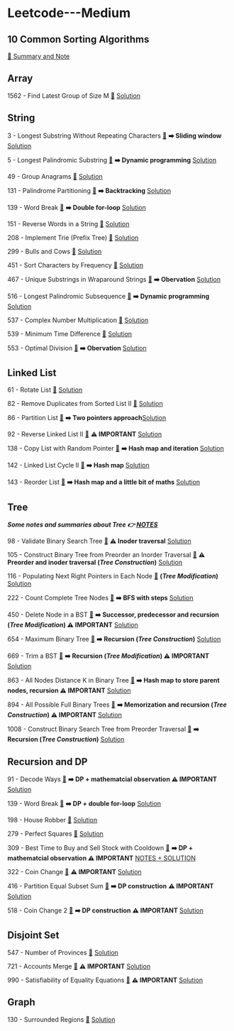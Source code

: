 # Leetcode---Medium

## 10 Common Sorting Algorithms

[:link: Summary and Note](https://github.com/patli96/Leetcode---Medium/blob/main/Sorting_Algorithms.md)

## Array

1562 - Find Latest Group of Size M [:link:](https://leetcode.com/problems/find-latest-group-of-size-m/) [Solution](https://github.com/patli96/Leetcode---Medium/blob/main/Array/1562_solution.py)




## String

3 - Longest Substring Without Repeating Characters [:link:](https://leetcode.com/problems/longest-substring-without-repeating-characters/) **:arrow_right: Sliding window** [Solution](https://github.com/patli96/Leetcode---Medium/blob/main/String/3_solution.py)

5 - Longest Palindromic Substring [:link:](https://leetcode.com/problems/longest-palindromic-substring/) **:arrow_right: Dynamic programming** [Solution](https://github.com/patli96/Leetcode---Medium/blob/main/String/5_solution.py)

49 - Group Anagrams [:link:](https://leetcode.com/problems/group-anagrams/) [Solution](https://github.com/patli96/Leetcode---Medium/blob/main/String/49_solution.py)

131 - Palindrome Partitioning [:link:](https://leetcode.com/problems/palindrome-partitioning/) **:arrow_right: Backtracking** [Solution](https://github.com/patli96/Leetcode---Medium/blob/main/String/131_solution.py)

139 - Word Break [:link:](https://leetcode.com/problems/word-break/) **:arrow_right: Double for-loop** [Solution](https://github.com/patli96/Leetcode---Medium/blob/main/String/139_solution.py)

151 - Reverse Words in a String [:link:](https://leetcode.com/problems/reverse-words-in-a-string/) [Solution](https://github.com/patli96/Leetcode---Medium/blob/main/String/151_solution.py)

208 - Implement Trie (Prefix Tree) [:link:](https://leetcode.com/problems/implement-trie-prefix-tree/) [Solution](https://github.com/patli96/Leetcode---Medium/blob/main/String/208_solution.py)

299 - Bulls and Cows [:link:](https://leetcode.com/problems/bulls-and-cows/) [Solution](https://github.com/patli96/Leetcode---Medium/blob/main/String/299_solution.py)

451 - Sort Characters by Frequency [:link:](https://leetcode.com/problems/sort-characters-by-frequency/) [Solution](https://github.com/patli96/Leetcode---Medium/blob/main/String/451_solution.py)

467 - Unique Substrings in Wraparound Strings [:link:](https://leetcode.com/problems/unique-substrings-in-wraparound-string/) **:arrow_right: Obervation** [Solution](https://github.com/patli96/Leetcode---Medium/blob/main/String/467_solution.py)

516 - Longest Palindromic Subsequence [:link:](https://leetcode.com/problems/longest-palindromic-subsequence/) **:arrow_right: Dynamic programming** [Solution](https://github.com/patli96/Leetcode---Medium/blob/main/String/516_solution.py)

537 - Complex Number Multiplication [:link:](https://leetcode.com/problems/complex-number-multiplication/) [Solution](https://github.com/patli96/Leetcode---Medium/blob/main/String/537_solution.py)

539 - Minimum Time Difference [:link:](https://leetcode.com/problems/minimum-time-difference/) [Solution](https://github.com/patli96/Leetcode---Medium/blob/main/String/539_solution.py)

553 - Optimal Division [:link:](https://leetcode.com/problems/optimal-division/) **:arrow_right: Obervation** [Solution](https://github.com/patli96/Leetcode---Medium/blob/main/String/553_solution.py)


## Linked List

61 - Rotate List [:link:](https://leetcode.com/problems/rotate-list/) [Solution](https://github.com/patli96/Leetcode---Medium/blob/main/Linked_List/61_solution.py)

82 - Remove Duplicates from Sorted List II [:link:](https://leetcode.com/problems/remove-duplicates-from-sorted-list-ii/) [Solution](https://github.com/patli96/Leetcode---Medium/blob/main/Linked_List/82_solution.py)

86 - Partition List [:link:](https://leetcode.com/problems/partition-list/) **:arrow_right: Two pointers approach**[Solution](https://github.com/patli96/Leetcode---Medium/blob/main/Linked_List/86_solution.py)

92 - Reverse Linked List II [:link:](https://leetcode.com/problems/reverse-linked-list-ii/) **:warning: IMPORTANT** [Solution](https://github.com/patli96/Leetcode---Medium/blob/main/Linked_List/92_solution.py)

138 - Copy List with Random Pointer [:link:](https://leetcode.com/problems/copy-list-with-random-pointer/) **:arrow_right: Hash map and iteration** [Solution](https://github.com/patli96/Leetcode---Medium/blob/main/Linked_List/138_solution.py)

142 - Linked List Cycle II [:link:](https://leetcode.com/problems/linked-list-cycle-ii/) **:arrow_right: Hash map** [Solution](https://github.com/patli96/Leetcode---Medium/blob/main/Linked_List/142_solution.py)

143 - Reorder List [:link:](https://leetcode.com/problems/reorder-list/) **:arrow_right: Hash map and a little bit of maths** [Solution](https://github.com/patli96/Leetcode---Medium/blob/main/Linked_List/143_solution.py)


## Tree

***Some notes and summaries about Tree :point_right: [NOTES](https://github.com/patli96/Leetcode---Medium/blob/main/Tree/Tree_Note.md)***

98 - Validate Binary Search Tree [:link:](https://leetcode.com/problems/validate-binary-search-tree/)  **:warning: Inoder traversal**  [Solution](https://github.com/patli96/Leetcode---Medium/blob/main/Tree/98_solution.py)

105 - Construct Binary Tree from Preorder an Inorder Traversal [:link:](https://leetcode.com/problems/construct-binary-tree-from-preorder-and-inorder-traversal/submissions/) **:warning: Preorder and inoder traversal (*Tree Construction*)**  [Solution](https://github.com/patli96/Leetcode---Medium/blob/main/Tree/105_solution.py)

116 - Populating Next Right Pointers in Each Node [:link:](https://leetcode.com/problems/populating-next-right-pointers-in-each-node/) **(*Tree Modification*)**  [Solution](https://github.com/patli96/Leetcode---Medium/blob/main/Tree/116_solution.py)

222 - Count Complete Tree Nodes [:link:](https://leetcode.com/problems/count-complete-tree-nodes/)  **:arrow_right: BFS with steps** [Solution](https://github.com/patli96/Leetcode---Medium/blob/main/Tree/222_solution.py)

450 - Delete Node in a BST [:link:](https://leetcode.com/problems/delete-node-in-a-bst/) **:arrow_right: Successor, predecessor and recursion (*Tree Modification*) :warning: IMPORTANT**  [Solution](https://github.com/patli96/Leetcode---Medium/blob/main/Tree/450_solution.py)

654 - Maximum Binary Tree [:link:](https://leetcode.com/problems/maximum-binary-tree/) **:arrow_right: Recursion (*Tree Construction*)** [Solution](https://github.com/patli96/Leetcode---Medium/blob/main/Tree/654_solution.py)

669 - Trim a BST [:link:](https://leetcode.com/problems/trim-a-binary-search-tree/) **:arrow_right: Recursion (*Tree Modification*) :warning: IMPORTANT** [Solution](https://github.com/patli96/Leetcode---Medium/blob/main/Tree/669_solution.py)

863 - All Nodes Distance K in Binary Tree [:link:](https://leetcode.com/problems/all-nodes-distance-k-in-binary-tree/) **:arrow_right: Hash map to store parent nodes, recursion :warning: IMPORTANT** [Solution](https://github.com/patli96/Leetcode---Medium/blob/main/Tree/863_solution.py)

894 - All Possible Full Binary Trees [:link:](https://leetcode.com/problems/all-possible-full-binary-trees/) **:arrow_right: Memorization and recursion (*Tree Construction*) :warning: IMPORTANT** [Solution](https://github.com/patli96/Leetcode---Medium/blob/main/Tree/894_solution.py)

1008 - Construct Binary Search Tree from Preorder Traversal [:link:](https://leetcode.com/problems/construct-binary-search-tree-from-preorder-traversal/) **:arrow_right: Recursion (*Tree Construction*)** [Solution](https://github.com/patli96/Leetcode---Medium/blob/main/Tree/1008_solution.py)


## Recursion and DP

91 - Decode Ways [:link:](https://leetcode.com/problems/decode-ways/) **:arrow_right: DP + mathematcial observation :warning: IMPORTANT** [Solution](https://github.com/patli96/Leetcode---Medium/blob/main/Recursion_and_DP/91_solution.py)

139 - Word Break [:link:](https://leetcode.com/problems/word-break/) **:arrow_right: DP + double for-loop** [Solution](https://github.com/patli96/Leetcode---Medium/blob/main/String/139_solution.py)

198 - House Robber [:link:](https://leetcode.com/problems/house-robber/) [Solution](https://github.com/patli96/Leetcode---Medium/blob/main/String/198_solution.py)

279 - Perfect Squares [:link:](https://leetcode.com/problems/perfect-squares/) [Solution](https://github.com/patli96/Leetcode---Medium/blob/main/Recursion_and_DP/279_solution.py)

309 - Best Time to Buy and Sell Stock with Cooldown [:link:](https://leetcode.com/problems/best-time-to-buy-and-sell-stock-with-cooldown/) **:arrow_right: DP + mathematcial observation :warning: IMPORTANT** [NOTES + SOLUTION](https://github.com/patli96/Leetcode---Medium/blob/main/Recursion_and_DP/309_solution.md)

322 - Coin Change [:link:](https://leetcode.com/problems/coin-change/) **:warning: IMPORTANT** [Solution](https://github.com/patli96/Leetcode---Medium/blob/main/Recursion_and_DP/322_solution.py)

416 - Partition Equal Subset Sum [:link:](https://leetcode.com/problems/partition-equal-subset-sum/) **:arrow_right: DP construction** **:warning: IMPORTANT** [Solution](https://github.com/patli96/Leetcode---Medium/blob/main/Recursion_and_DP/416_solution.py)

518 - Coin Change 2 [:link:](https://leetcode.com/problems/coin-change-2/) **:arrow_right: DP construction** **:warning: IMPORTANT** [Solution](https://github.com/patli96/Leetcode---Medium/blob/main/Recursion_and_DP/518_solution.py)



## Disjoint Set

547 - Number of Provinces [:link:](https://leetcode.com/problems/number-of-provinces/) [Solution](https://github.com/patli96/Leetcode---Medium/blob/main/Disjoint_Set/547_solution.py)

721 - Accounts Merge [:link:](https://leetcode.com/problems/accounts-merge/) **:warning: IMPORTANT** [Solution](https://github.com/patli96/Leetcode---Medium/blob/main/Disjoint_Set/721_solution.py)

990 - Satisfiability of Equality Equations [:link:](https://leetcode.com/problems/satisfiability-of-equality-equations/) **:warning: IMPORTANT** [Solution](https://github.com/patli96/Leetcode---Medium/blob/main/Disjoint_Set/990_solution.py)



## Graph

130 - Surrounded Regions [:link:](https://leetcode.com/problems/surrounded-regions/) [Solution](https://github.com/patli96/Leetcode---Medium/blob/main/Graph/130_solution.py)

